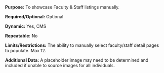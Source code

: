 **Purpose:** To showcase Faculty & Staff listings manually. 

**Required/Optional:** Optional

**Dynamic:** Yes, CMS

**Repeatable:** No

**Limits/Restrictions:** The ability to manually select faculty/staff detail pages to populate.  Max 12.

**Additional Data:** A placeholder image may need to be determined and included if unable to source images for all individuals.